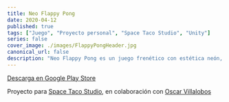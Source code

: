 ```yaml
---
title: Neo Flappy Pong
date: 2020-04-12
published: true
tags: ["Juego", "Proyecto personal", "Space Taco Studio", "Unity"]
series: false
cover_image: ./images/FlappyPongHeader.jpg
canonical_url: false
description: "Neo Flappy Pong es un juego frenético con estética neón, con una jugabilidad fácil de aprender pero difícil de dominar"
---
```


[Descarga en Google Play Store](https://play.google.com/store/apps/details?id=com.marioramos.neoflappypong&hl=es_419)

Proyecto para [Space Taco Studio](https://spacetaco.studio), en colaboración con [Oscar Villalobos](https://ovillalobos.es/)

